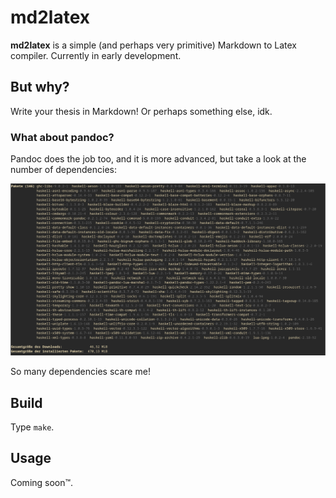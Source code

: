 # md2latex

**md2latex** is a simple (and perhaps very primitive) Markdown to Latex compiler. Currently in early development.

## But why?

Write your thesis in Markdown! Or perhaps something else, idk.

### What about pandoc?

Pandoc does the job too, and it is more advanced, but take a look at the number of dependencies:

![full screen terminal window filled to the brim with pandoc dependencies](pandoc-dependencies.png)

So many dependencies scare me!

## Build

Type `make`.

## Usage

Coming soon™.
